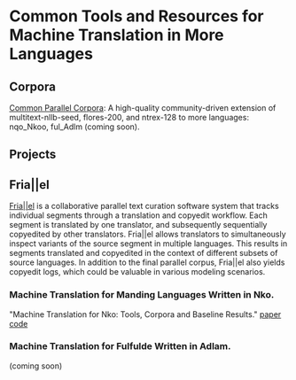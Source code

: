 # Common Tools and Resources for Machine Translation in More Languages

## Corpora
[Common Parallel Corpora](https://github.com/common-parallel-corpora/common-parallel-corpora): A high-quality community-driven extension of multitext-nllb-seed, flores-200, and ntrex-128 to more languages: nqo_Nkoo, ful_Adlm (coming soon).



## Projects
## Fria||el
[Fria||el](https://github.com/common-parallel-corpora/friallel) is a collaborative parallel text curation software system that tracks individual segments through a translation and copyedit workflow. Each segment is translated by one translator, and subsequently sequentially copyedited by other translators. Fria||el allows translators to simultaneously inspect variants of the source segment in multiple languages. This results in segments translated and copyedited in the context of different subsets of source languages. In addition to the final parallel corpus, Fria||el also yields copyedit logs, which could be valuable in various modeling scenarios.

### Machine Translation for Manding Languages Written in Nko.
"Machine Translation for Nko: Tools, Corpora and Baseline Results." [paper](https://arxiv.org/pdf/2310.15612.pdf) [code](https://github.com/mdoumbouya/nko-nmt-wmt-2023)

### Machine Translation for Fulfulde Written in Adlam.
(coming soon)
